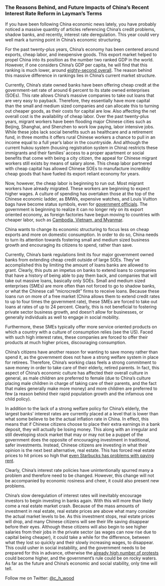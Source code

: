 ### The Reasons Behind, and Future Impacts of China’s Recent Interest Rate Reform in Layman’s Terms

If you have been following China economic news lately, you have probably noticed a massive quantity of articles referencing China’s credit problems, shadow banks, and recently, interest rate deregulation. This year could very well mark a turning point in China’s economic structuring.

For the past twenty-plus years, China’s economy has been centered around exports, cheap labor, and inexpensive goods. This export market helped to propel China into its position as the number two ranked GDP in the world. However, if one considers China’s GDP per capita, he will find that this ranking is much lower, around [eighty-second overall](http://data.worldbank.org/indicator/NY.GDP.PCAP.CD?order=wbapi_data_value_2012+wbapi_data_value+wbapi_data_value-last&sort=desc). The reason behind this massive difference in rankings lies in China’s current market structure.

Currently, China’s state owned banks have been offering cheap credit at the government-set rate of around 6 percent to its state owned enterprises (SOEs). This rate allows China’s massive companies to take out loans that are very easy to payback. Therefore, they essentially have more capital than the small and medium sized companies and can allocate this to turning out cheaper goods, as their costs for capital are low. Also affecting the net overall cost is the availability of cheap labor. Over the past twenty-plus years, migrant workers have been flooding major Chinese cities such as Beijing, Shanghai, and Shenzhen to work low paying, labor intensive jobs. While these jobs lack social benefits such as healthcare and a retirement fund, in three months it offers rural Chinese workers a chance to pull in an income equal to a full year’s labor in the countryside. And although the current hukou system (housing registration system in China) restricts these immigrants and their families’ access to a proper apartment or social benefits that come with being a city citizen, the appeal for Chinese migrant workers still exists by means of salary alone. This cheap labor partnered with cheap capital has allowed Chinese SOEs to manufacture incredibly cheap goods that have fueled its export reliant economy for years.

Now, however, the cheap labor is beginning to run out. Most migrant workers have already migrated. These workers are beginning to expect higher wages. A culture of spending has overtaken those at the top of the Chinese economic ladder, as BMWs, expensive watches, and Louis Vuitton bags have become status symbols, even for [government officials](http://www.telegraph.co.uk/news/worldnews/asia/china/8773715/Chinese-blogger-points-to-luxury-watches-as-sign-of-corruption.html). The government is beginning to realize it can no longer rely on its export oriented economy, as foreign factories have begun moving to countries with cheaper labor, such as [Cambodia, Vietnam, and Myanmar](http://www.nytimes.com/2013/04/09/business/global/wary-of-events-in-china-foreign-investors-head-to-cambodia.html?pagewanted=all&_r=0).

China wants to change its economic structuring to focus less on cheap exports and more on domestic consumption. In order to do so, China needs to turn its attention towards fostering small and medium sized business growth and encouraging its citizens to spend, rather than save.

Currently, China’s bank regulations limit its four major government owned banks from extending cheap credit outside of large SOEs. They’ve accomplished this by limiting the amount of loans banks are allowed to grant. Clearly, this puts an impetus on banks to extend loans to companies that have a history of being able to pay them back, and companies that will take out massive loans, basically only SOEs. Small and medium sized enterprises (SMEs) are more often than not forced to go to shadow banks, or what the Chinese call “microcredit” firms to receive loans. Because these loans run on more of a free market (China allows them to extend credit rates to up to four times the government rate), these SMEs are forced to take out loans at rates of up to 24 percent. Clearly, this is not beneficial to fostering private sector business growth, and doesn’t allow for businesses, or generally individuals as well to engage in social mobility.

Furthermore, these SMEs typically offer more service oriented products on which a country with a culture of consumption relies (see the US). Faced with such high interest rates, these companies are forced to offer their products at much higher prices, discouraging consumption.

China’s citizens have another reason for wanting to save money rather than spend it, as the government does not have a strong welfare system in place for retirees. Therefore, China’s working class feels a strong commitment to save money in order to take care of their elderly, retired parents. In fact, this aspect of China’s economic culture has affected their overall culture in general, as male children are preferred to female (due to China’s culture placing male children in charge of taking care of their parents, and the fact that males generally make more money) and more children are preferred to few (a reason behind their rapid population growth and the infamous one child policy).

In addition to the lack of a strong welfare policy for China’s elderly, the largest banks’ interest rates are currently placed at a level that is lower than what some believe to be the actual inflation rate in China. In effect, this means that if Chinese citizens choose to place their extra earnings in a bank deposit, they will actually be losing money. This along with an irregular and still developing stock market that may or may not be a puppet of the government does the opposite of encouraging investment in traditional, safer investments. Instead, Chinese citizens are investing in what their opinion is the next best alternative, real estate. This has forced real estate prices to hit prices so high that [even Starbucks has problems with paying rent](http://finance.yahoo.com/news/why-first-starbucks-china-closed-190227835.html).

Clearly, China’s interest rate policies have unintentionally spurred many a problem and therefore need to be changed. However, this change will not be accompanied by economic rosiness and cheer, it could also present new problems.

China’s slow deregulation of interest rates will inevitably encourage investors to begin investing in banks again. With this will more than likely come a real estate market crash. Because of the mass amounts of investment in real estate, real estate prices are above what many consider the actual market levels to be. As this investment stops, real estate prices will drop, and many Chinese citizens will see their life saving disappear before their eyes. Although these citizens will also begin to see higher salaries from their jobs in the private sector (as wages can now rise due to capital being cheaper), it could take a while for the difference, between what they lost so quickly and their slowly increasing wages, to disappear. This could usher in social instability, and the government needs to be prepared for this in advance, otherwise the [already high number of protests](http://thediplomat.com/2011/12/30/occupy-beijing/) could become higher, and the government’s rule could be on rocky waters. As far as the future and China’s economic and social stability, only time will tell.

Follow me on Twitter: [@c_h_wood](https://twitter.com/C_H_Wood)
